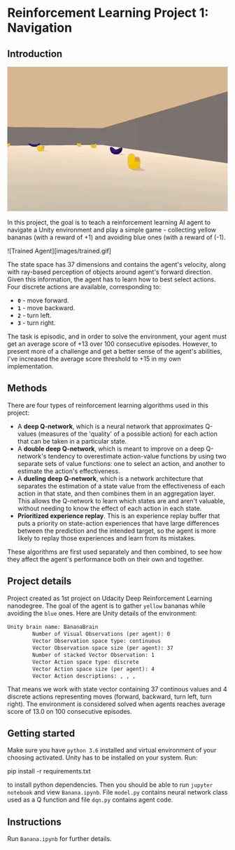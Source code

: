 # Reinforcement Learning Project 1: Navigation

## Introduction
![banana](images/banana-intro.gif)

In this project, the goal is to teach a reinforcement learning AI agent to navigate a Unity environment and play a simple game - collecting yellow bananas (with a reward of +1) and avoiding blue ones (with a reward of (-1). 

![Trained Agent][images/trained.gif]

The state space has 37 dimensions and contains the agent's velocity, along with ray-based perception of objects around agent's forward direction.  Given this information, the agent has to learn how to best select actions.  Four discrete actions are available, corresponding to:

- **`0`** - move forward.
- **`1`** - move backward.
- **`2`** - turn left.
- **`3`** - turn right.

The task is episodic, and in order to solve the environment, your agent must get an average score of +13 over 100 consecutive episodes. However, to present more of a challenge and get a better sense of the agent's abilities, I've increased the average score threshold to +15 in my own implementation.

## Methods

There are four types of reinforcement learning algorithms used in this project:

- A **deep Q-network**, which is a neural network that approximates Q-values (measures of the 'quality' of a possible action) for each action that can be taken in a particular state.
- A **double deep Q-network**, which is meant to improve on a deep Q-network's tendency to overestimate action-value functions by using two separate sets of value functions: one to select an action, and another to estimate the action's effectiveness.
- A **dueling deep Q-network**, which is a network architecture that separates the estimation of a state value from the effectiveness of each action in that state, and then combines them in an aggregation layer. This allows the Q-network to learn which states are and aren't valuable, without needing to know the effect of each action in each state.
- **Prioritized experience replay**. This is an experience replay buffer that puts a priority on state-action experiences that have large differences between the prediction and the intended target, so the agent is more likely to replay those experiences and learn from its mistakes.

These algorithms are first used separately and then combined, to see how they affect the agent's performance both on their own and together.

## Project details

Project created as 1st project on Udacity Deep Reinforcement Learning nanodegree. The goal of the agent is to gather `yellow` bananas while avoiding the `blue` ones. Here are Unity details of the environment:

```
Unity brain name: BananaBrain
        Number of Visual Observations (per agent): 0
        Vector Observation space type: continuous
        Vector Observation space size (per agent): 37
        Number of stacked Vector Observation: 1
        Vector Action space type: discrete
        Vector Action space size (per agent): 4
        Vector Action descriptions: , , , 
```

That means we work with state vector containing 37 continous values and 4 discrete actions representing moves (forward, backward, turn left, turn right). The environment is considered solved when agents reaches average score of 13.0 on 100 consecutive episodes.

## Getting started

Make sure you have `python 3.6` installed and virtual environment of your choosing activated. Unity has to be installed on your system. Run:

pip install -r requirements.txt

to install python dependencies. Then you should be able to run `jupyter notebook` and view `Banana.ipynb`. File `model.py` contains neural network class used as a Q function and file `dqn.py` contains agent code.

## Instructions

Run `Banana.ipynb` for further details.
